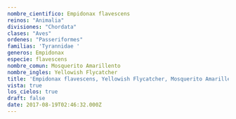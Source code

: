 ```yaml
---
nombre_cientifico: Empidonax flavescens
reinos: "Animalia"
divisiones: "Chordata"
clases: "Aves"
ordenes: "Passeriformes"
familias: 'Tyrannidae '
generos: Empidonax
especie: flavescens
nombre_comun: Mosquerito Amarillento
nombre_ingles: Yellowish Flycatcher
title: 'Empidonax flavescens, Yellowish Flycatcher, Mosquerito Amarillento'
vista: true
los_cielos: true
draft: false
date: 2017-08-19T02:46:32.000Z
---
```


